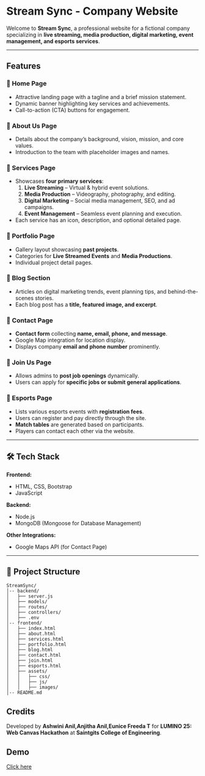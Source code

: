 # Stream Sync - Company Website

Welcome to **Stream Sync**, a professional website for a fictional company specializing in **live streaming, media production, digital marketing, event management, and esports services**.

---
##  Features

### 🔹 Home Page
- Attractive landing page with a tagline and a brief mission statement.
- Dynamic banner highlighting key services and achievements.
- Call-to-action (CTA) buttons for engagement.

### 🔹 About Us Page
- Details about the company’s background, vision, mission, and core values.
- Introduction to the team with placeholder images and names.

### 🔹 Services Page
- Showcases **four primary services**:
  1. **Live Streaming** – Virtual & hybrid event solutions.
  2. **Media Production** – Videography, photography, and editing.
  3. **Digital Marketing** – Social media management, SEO, and ad campaigns.
  4. **Event Management** – Seamless event planning and execution.
- Each service has an icon, description, and optional detailed page.

### 🔹 Portfolio Page
- Gallery layout showcasing **past projects**.
- Categories for **Live Streamed Events** and **Media Productions**.
- Individual project detail pages.

### 🔹 Blog Section
- Articles on digital marketing trends, event planning tips, and behind-the-scenes stories.
- Each blog post has a **title, featured image, and excerpt**.

### 🔹 Contact Page
- **Contact form** collecting **name, email, phone, and message**.
- Google Map integration for location display.
- Displays company **email and phone number** prominently.

### 🔹 Join Us Page
- Allows admins to **post job openings** dynamically.
- Users can apply for **specific jobs or submit general applications**.

### 🔹 Esports Page
- Lists various esports events with **registration fees**.
- Users can register and pay directly through the site.
- **Match tables** are generated based on participants.
- Players can contact each other via the website.

---
## 🛠️ Tech Stack

**Frontend:**
- HTML, CSS, Bootstrap
- JavaScript

**Backend:**
- Node.js
- MongoDB (Mongoose for Database Management)

**Other Integrations:**
- Google Maps API (for Contact Page)



---
## 📂 Project Structure
```
StreamSync/
│-- backend/
│   ├── server.js
│   ├── models/
│   ├── routes/
│   ├── controllers/
│   ├── .env
│-- frontend/
│   ├── index.html
│   ├── about.html
│   ├── services.html
│   ├── portfolio.html
│   ├── blog.html
│   ├── contact.html
│   ├── join.html
│   ├── esports.html
│   ├── assets/
│   │   ├── css/
│   │   ├── js/
│   │   ├── images/
│-- README.md
```
##  Credits
Developed by **Ashwini Anil,Anjitha Anil,Eunice Freeda T** for **LUMINO 25: Web Canvas Hackathon** at **Saintgits College of Engineering**.

## Demo
[Click here](https://ashwini728.github.io/streamsync/)





